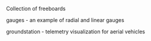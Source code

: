 
Collection of freeboards

gauges - an example of radial and linear gauges

groundstation - telemetry visualization for aerial vehicles
